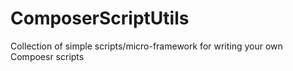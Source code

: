 # ComposerScriptUtils
Collection of simple scripts/micro-framework for writing your own Compoesr scripts
